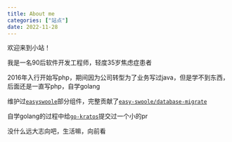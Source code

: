 ```yaml
---
title: About me
categories: ["站点"]
date: 2022-11-28
---
```


欢迎来到小站！

我是一名90后软件开发工程师，轻度35岁焦虑症患者

2016年入行开始写php，期间因为公司转型为了业务写过java，但是学不到东西，后面还是一直写php，自学golang

维护过[`easyswoole`](https://github.com/easy-swoole)部分组件，完整贡献了[`easy-swoole/database-migrate`](https://github.com/easy-swoole/database-migrate)

自学golang的过程中给[`go-kratos`](https://github.com/go-kratos/kratos)提交过一个小的pr

没什么远大志向吧，生活嘛，向前看

<br/>

